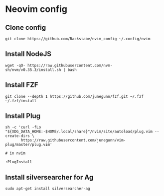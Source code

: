 # Neovim config

## Clone config

```
git clone https://github.com/Backstabe/nvim_config ~/.config/nvim
```

## Install NodeJS

```
wget -qO- https://raw.githubusercontent.com/nvm-sh/nvm/v0.35.3/install.sh | bash
```

## Install FZF

```
git clone --depth 1 https://github.com/junegunn/fzf.git ~/.fzf
~/.fzf/install
```

## Install Plug
```
sh -c 'curl -fLo "${XDG_DATA_HOME:-$HOME/.local/share}"/nvim/site/autoload/plug.vim --create-dirs \
       https://raw.githubusercontent.com/junegunn/vim-plug/master/plug.vim'
```

```
# in nvim

:PlugInstall
```

## Install silversearcher for Ag

```
sudo apt-get install silversearcher-ag
```
